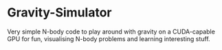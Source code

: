 # Gravity-Simulator
Very simple N-body code to play around with gravity on a CUDA-capable GPU for fun, visualising N-body problems and learning interesting stuff.
